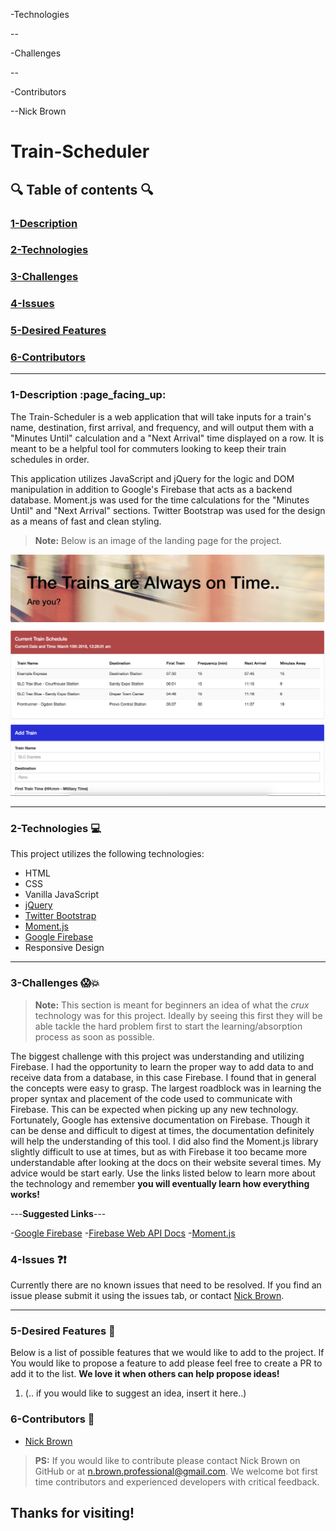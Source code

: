 

-Technologies

--

-Challenges

--

-Contributors

--Nick Brown


# Train-Scheduler

  

## :mag: Table of contents :mag:

  

### [1-Description](https://github.com/nick-d-brown/Train-Scheduler#1-description-page_facing_up)
### [2-Technologies](https://github.com/nick-d-brown/Train-Scheduler#2-technologies--computer)
### [3-Challenges](https://github.com/nick-d-brown/Train-Scheduler#3-challenges-screamboom)
### [4-Issues](https://github.com/nick-d-brown/Train-Scheduler#4-issues-questionexclamation)
### [5-Desired Features](https://github.com/nick-d-brown/Train-Scheduler#6-contributors-raised_hands)
### [6-Contributors](https://github.com/nick-d-brown/Train-Scheduler#thanks-for-visiting)

 ---

### 1-Description :page\_facing\_up:

The Train-Scheduler is a web application that will take inputs for a train's name, destination, first arrival, and frequency, and will output them with a "Minutes Until" calculation and a "Next Arrival" time displayed on a row. It is meant to be a helpful tool for commuters looking to keep their train schedules in order.

This application utilizes JavaScript and jQuery for the logic and DOM manipulation in addition to Google's Firebase that acts as a backend database. Moment.js was used for the time calculations for the "Minutes Until" and "Next Arrival" sections. Twitter Bootstrap was used for the design as a means of fast and clean styling.



> **Note:** Below is an image of the landing page for the project.




![Book image](https://github.com/nick-d-brown/Train-Scheduler/blob/master/assets/images/trainScheduler.png?raw=true)


---


### 2-Technologies  :computer:

  This project utilizes the following technologies:


- HTML
- CSS
- Vanilla JavaScript
- [jQuery](https://jquery.com/)
- [Twitter Bootstrap](https://getbootstrap.com/)
- [Moment.js](https://momentjs.com/)
- [Google Firebase](https://firebase.google.com/)
- Responsive Design

---

### 3-Challenges :scream::boom:

> **Note:** This section is meant for beginners an idea of what the *crux* technology was for this project. Ideally by seeing this first they will be able tackle the hard problem first to start the learning/absorption process as soon as possible.

The biggest challenge with this project was understanding and utilizing Firebase. I had the opportunity to learn the proper way to add data to and receive data from a database, in this case Firebase. I found that in general the concepts were easy to grasp. The largest roadblock was in learning the proper syntax and placement of the code used to communicate with Firebase. This can be expected when picking up any new technology. Fortunately, Google has extensive documentation on Firebase. Though it can be dense and difficult to digest at times, the documentation definitely will help the understanding of this tool. I did also find the Moment.js library slightly difficult to use at times, but as with Firebase it too became more understandable after looking at the docs on their website several times. My advice would be start early. Use the links listed below to learn more about the technology and remember **you will eventually learn how everything works!**

---**Suggested Links**---

-[Google Firebase](https://firebase.google.com/)
-[Firebase Web API Docs](https://firebase.google.com/docs/reference/js/)
-[Moment.js](https://momentjs.com/)

### 4-Issues :question::exclamation:

  Currently there are no known issues that need to be resolved. If you find an issue please submit it using the issues tab, or contact [Nick Brown](https://github.com/nick-d-brown/).

---

### 5-Desired Features :star2:

  Below is a list of possible features that we would like to add to the project. If You would like to propose a feature to add please feel free to create a PR to add it to the list. **We love it when others can help propose ideas!**

1.	(.. if you would like to suggest an idea, insert it here..)


### 6-Contributors :raised_hands:

- [Nick Brown](https://github.com/nick-d-brown/)

> **PS:** If you would like to contribute please contact Nick Brown on GitHub or at n.brown.professional@gmail.com. We welcome bot first time contributors and experienced developers with critical feedback. 


## Thanks for visiting!